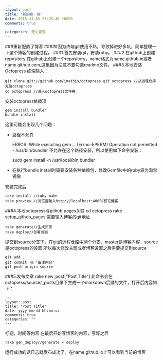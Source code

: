 ```yaml
---
layout: post
title: "新的第一篇"
date: 2015-11-05 23:25:46 +0800
comments: true

categories: 无关紧要
---
```

###重新配置了博客
#####因为终端git使用不熟，导致掉进好多坑，简单整理一下这个博客的创建过程。
###1.首先安装git，安装ruby。
###2.在github上创建repository
在github上创建一个repository，name格式为name.github.io或者name.github.com,这里因为注意不要勾选readme文件。
###3.本地安装Octopress
终端输入：

	git clone git://github.com/imathis/octopress.git octopress //从远程仓库克隆octopress
	cd octopress //进入octopress文件夹


安装octopress依赖项

	gem install bundler
	bundle install
	
这里可能会出现几个问题：

* 路径不允许
	
	
	ERROR:  While executing gem ... 
		(Errno::EPERM)
	Operation not permitted - /usr/bin/bundler
不允许在这个路径安装，所以使用如下命令安装：

	sudo gem install -n /usr/local/bin bundler

* 在执行bundle install时需要安装各种依赖包，修改Gemfile中的ruby源为淘宝镜像

安装完成后

	rake install //ruby make
	rake preview //浏览器输入http://localhost:4000/预览博客

###4.本地octopress与github pages关联
	cd octopress
	rake setup_github_pages	
需要输入博客的git地址

	rake generate//生成页面
	rake deploy//部署页面
	
提交到source分支下，在git的远程仓库中两个分支，master是博客内容，source是octopress的设置
所以每次修改主题或者博客设置之后需要提交到source

	git add .
	git commit -m "备注内容"
	git push origin source
	
###5.发布文章
	rake new_post["Post Title"]
此命令会在octopress/source/_posts目录下生成一个markdown后缀的文件，打开后内容如下：

	---  
	layout: post  
	title: "Post Title"  
	date: yyyy-mm-dd hh:mm:ss  
	comments: true  
	categories: ""  
	---
标题，时间等内容
在最后开始写博客的内容，写好之后

	rake gen_deploy//generate + deploy
	
运行成功的话日志就发布成功了，在name.github.io上可以看到当前的博客
